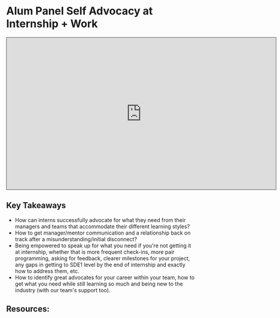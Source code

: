 # Alum Panel Self Advocacy at Internship + Work

<iframe src="https://adaacademy.hosted.panopto.com/Panopto/Pages/Embed.aspx?id=0c32a3d0-ea1a-4dee-a9c0-adc2016478ca&autoplay=false&offerviewer=true&showtitle=true&showbrand=false&captions=true&interactivity=all" height="405" width="720" style="border: 1px solid #464646;" allowfullscreen allow="autoplay"></iframe>

## Key Takeaways
- How can interns successfully advocate for what they need from their managers and teams that accommodate their different learning styles?
- How to get manager/mentor communication and a relationship back on track after a misunderstanding/initial disconnect? 
- Being empowered to speak up for what you need if you're not getting it at internship, whether that is more frequent check-ins, more pair programming, asking for feedback, clearer milestones for your project, any gaps in getting to SDE1 level by the end of internship and exactly how to address them, etc. 
- How to identify great advocates for your career within your team, how to get what you need while still learning so much and being new to the industry (with our team's support too).




## Resources: 

<!-- 
- [self-advocacy link placeholder]()

-->
